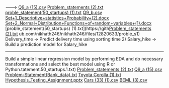 

--->
[Q9_a (15).csv](https://github.com/nikhath246/nikhath246/files/12820593/Q9_a.15.csv)
[Problem_statements (2).txt](https://github.com/nikhath246/nikhath246/files/12820594/Problem_statements.2.txt)
[proble_statement(50_startups) (1).txt](https://github.com/nikhath246/nikhath246/files/12820597/proble_statement.50_startups.1.txt)
[Q9_b.csv](https://github.com/nikhath246/nikhath246/files/12820605/Q9_b.csv)
[Set+1_Descriptive+statistics+Probability+(2).docx](https://github.com/nikhath246/nikhath246/files/12820607/Set%2B1_Descriptive%2Bstatistics%2BProbability%2B.2.docx)
[Set+2_Normal+Distribution+Functions+of+random+variables+(1).docx](https://github.com/nikhath246/nikhath246/files/12820614/Set%2B2_Normal%2BDistribution%2BFunctions%2Bof%2Brandom%2Bvariables%2B.1.docx)
[proble_statement(50_startups) (1).txt](https://gith[Problem_statements (2).txt](https://github.com/nikhath246/nikhath246/files/12820635/Problem_statements.2.txt)
ub.com/nikhath246/nikhath246/files/12820633/proble_s1) Delivery_time -> Predict delivery time using sorting time 
2) Salary_hike -> Build a prediction model for Salary_hike

------------------------------------------------------------

Build a simple linear regression model by performing EDA and do necessary transformations and select the best model using R or Python.tatement.50_startups.1.txt)
[Problem_statements (2).txt](https://github.com/nikhath246/nikhath246/files/12820656/Problem_statements.2.txt)
[Q9_a (15).csv](https://github.com/nikhath246/nikhath246/files/12820657/Q9_a.15.csv)
[Problem-Statement(Bank_data).txt](https://github.com/nikhath246/nikhath246/files/12820660/Problem-Statement.Bank_data.txt)
[Toyota Corolla (1).txt](https://github.com/nikhath246/nikhath246/files/12820661/Toyota.Corolla.1.txt)
[Hypothesis_Testing_Assignment.pptx](https://github.com/nikhath246/nikhath246/files/12820662/Hypothesis_Testing_Assignment.pptx)
[Cars (33) (1).csv](https://github.com/nikhath246/nikhath246/files/12820667/Cars.33.1.csv)
[BEML (3).csv](https://github.com/nikhath246/nikhath246/files/12820672/BEML.3.csv)
